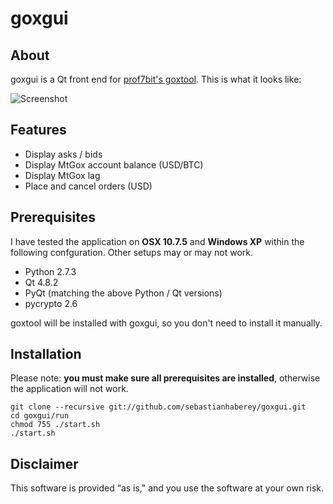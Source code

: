 goxgui
======

About
-----

goxgui is a Qt front end for [prof7bit's goxtool](http://prof7bit.github.io/goxtool/). This is what it looks like:

![Screenshot](https://raw.github.com/sebastianhaberey/goxgui/master/screenshot.png)

Features
--------

* Display asks / bids
* Display MtGox account balance (USD/BTC)
* Display MtGox lag
* Place and cancel orders (USD)

Prerequisites
-------------

I have tested the application on **OSX 10.7.5** and **Windows XP** within the following confguration. Other setups may or may not work.

* Python 2.7.3
* Qt 4.8.2
* PyQt (matching the above Python / Qt versions)
* pycrypto 2.6

goxtool will be installed with goxgui, so you don't need to install it manually.

Installation
------------

Please note: **you must make sure all prerequisites are installed**, otherwise the application will not work.

    git clone --recursive git://github.com/sebastianhaberey/goxgui.git
    cd goxgui/run
    chmod 755 ./start.sh
    ./start.sh

Disclaimer
----------

This software is provided “as is," and you use the software at your own risk. 
